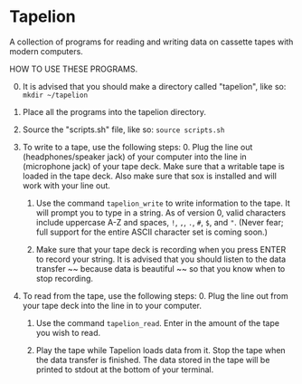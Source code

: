 # Tapelion
A collection of programs for reading and writing data on cassette tapes with modern computers.

HOW TO USE THESE PROGRAMS.

0. It is advised that you should make a directory called "tapelion", like so:
    `mkdir ~/tapelion`

1. Place all the programs into the tapelion directory.

2. Source the "scripts.sh" file, like so:
    `source scripts.sh`

3. To write to a tape, use the following steps:
    0. Plug the line out (headphones/speaker jack) of your computer into the line in (microphone jack)
    of your tape deck. Make sure that a writable tape is loaded in the tape deck. Also make sure that
    sox is installed and will work with your line out.
    
    1. Use the command `tapelion_write` to write information to the tape. It will prompt you to type in
    a string. As of version 0, valid characters include uppercase A-Z and spaces, `!`, `,`, `.`, `#`, `$`,
    and `"`. (Never fear; full support for the entire ASCII character set is coming soon.)
    
    2. Make sure that your tape deck is recording when you press ENTER to record your string. It is advised
    that you should listen to the data transfer ~~ because data is beautiful ~~ so that you know when to
    stop recording.

4. To read from the tape, use the following steps:
    0. Plug the line out from your tape deck into the line in to your computer.
    
    1. Use the command `tapelion_read`. Enter in the amount of the tape you wish to read.
    
    2. Play the tape while Tapelion loads data from it. Stop the tape when the data transfer is finished.
    The data stored in the tape will be printed to stdout at the bottom of your terminal.

